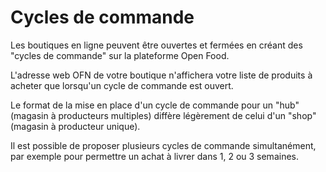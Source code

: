 # Cycles de commande

Les boutiques en ligne peuvent être ouvertes et fermées en créant des "cycles de commande" sur la plateforme Open Food.&#x20;

L'adresse web OFN de votre boutique n'affichera votre liste de produits à acheter que lorsqu'un cycle de commande est ouvert.&#x20;

Le format de la mise en place d'un cycle de commande pour un "hub" (magasin à producteurs multiples) diffère légèrement de celui d'un "shop" (magasin à producteur unique).&#x20;

Il est possible de proposer plusieurs cycles de commande simultanément, par exemple pour permettre un achat à livrer dans 1, 2 ou 3 semaines.

